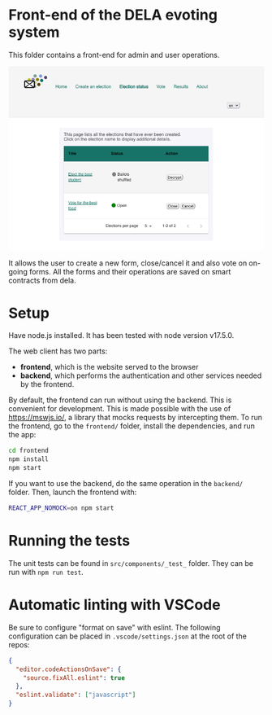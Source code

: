 # Front-end of the DELA evoting system

This folder contains a front-end for admin and user operations.

![screen](screenshot.png)

It allows the user to create a new form, close/cancel it and also vote on
on-going forms. All the forms and their operations are saved on smart
contracts from dela.

# Setup

Have node.js installed. It has been tested with node version v17.5.0.

The web client has two parts:

- **frontend**, which is the website served to the browser
- **backend**, which performs the authentication and other services needed by the
  frontend.

By default, the frontend can run without using the backend. This is convenient
for development. This is made possible with the use of https://mswjs.io/, a
library that mocks requests by intercepting them. To run the frontend, go to the
`frontend/` folder, install the dependencies, and run the app:

```sh
cd frontend
npm install
npm start
```

If you want to use the backend, do the same operation in the `backend/` folder.
Then, launch the frontend with:

```sh
REACT_APP_NOMOCK=on npm start
```

# Running the tests

The unit tests can be found in `src/components/_test_` folder. They can be run
with `npm run test`.

# Automatic linting with VSCode

Be sure to configure "format on save" with eslint. The following configuration
can be placed in `.vscode/settings.json` at the root of the repos:

```json
{
  "editor.codeActionsOnSave": {
    "source.fixAll.eslint": true
  },
  "eslint.validate": ["javascript"]
}
```

